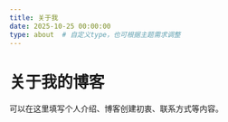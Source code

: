```yaml
---
title: 关于我
date: 2025-10-25 00:00:00
type: about  # 自定义type，也可根据主题需求调整
---
```


# 关于我的博客
可以在这里填写个人介绍、博客创建初衷、联系方式等内容。